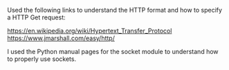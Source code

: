 Used the following links to understand the HTTP format and how to specify a HTTP Get request:

https://en.wikipedia.org/wiki/Hypertext_Transfer_Protocol
https://www.jmarshall.com/easy/http/

I used the Python manual pages for the socket module to understand how to properly use sockets.

